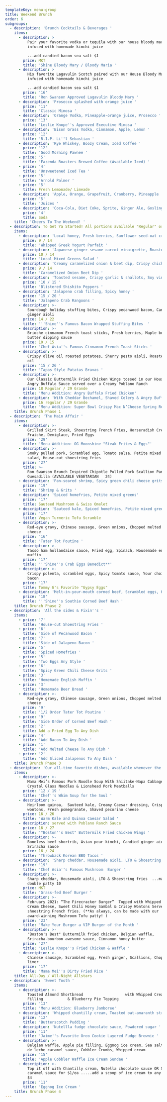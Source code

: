 ```yaml
---
templateKey: menu-group
title: Weekend Brunch
order: 6
subgroups:
  - description: 'Brunch Cocktails & Beverages '
    items:
      - description: >
          Pair your favorite vodka or tequila with our house bloody mary mix,
          infused with homemade kimchi juice 

          ...add candied bacon sea salt $1
        price: MKT
        title: 'Shine Bloody Mary / Bloody Maria '
      - description: >
          His favorite Lagavulin Scotch paired with our House Bloody Mary Mix,
          infused with homemade kimchi juice 

          ...add candied bacon sea salt $1
        price: '16'
        title: 'Ron Swanson Approved Lagavulin Bloody Mary '
      - description: 'Prosecco splashed with orange juice '
        price: '11'
        title: 'Classic Mimosa '
      - description: 'Orange Vodka, Pineapple-orange juice, Prosecco '
        price: '13'
        title: 'Leslie Knope''s Approved Executive Mimosa '
      - description: 'Bison Grass Vodka, Cinnamon, Apple, Lemon '
        price: '12'
        title: 'R.I.P. Li''l Sebastian '
      - description: 'Rye Whiskey, Boozy Cream, Iced Coffee '
        price: '12'
        title: 'Good Morning Pawnee '
      - price: '5'
        title: 'Fazenda Roasters Brewed Coffee (Available Iced) '
      - price: '4'
        title: 'Unsweetened Iced Tea '
      - price: '5'
        title: 'Arnold Palmer '
      - price: '5'
        title: Fresh Lemonade/ Limeade
      - description: 'Apple, Orange, Grapefruit, Cranberry, Pineapple '
        price: '5'
        title: 'Juices '
      - description: 'Coca-Cola, Diet Coke, Sprite, Ginger Ale, Gosling''s Ginger Beer '
        price: '4'
        title: Soda
    title: 'Cheers To The Weekend! '
  - description: To Get Ya Started! All portions available "Regular" or "Go Grande"
    items:
      - description: 'Local honey, Fresh berries, Sunflower seed-oat crumble'
        price: 9 / 14
        title: 'Whipped Greek Yogurt Parfait '
      - description: 'Japanese ginger-sesame carrot vinaigrette, Roasted kale '
        price: 10 / 14
        title: 'Local Mixed Greens Salad '
      - description: 'Creamy caramelized onion & beet dip, Crispy chickpea papadum chips'
        price: 9 / 14
        title: 'Caramelized Onion Beet Dip '
      - description: 'Toasted sesame, Crispy garlic & shallots, Soy vinaigrette '
        price: '10 / 15 '
        title: 'Blistered Shishito Peppers '
      - description: 'Jalapeno crab filling, Spicy honey '
        price: '15 / 26 '
        title: 'Jalapeno Crab Rangoons '
      - description: >-
          Sourdough holiday stuffing bites, Crispy pecanwood bacon, Candied
          ginger aioli 
        price: 14 / 22
        title: '''Shine''s Famous Bacon Wrapped Stuffing Bites  '
      - description: >-
          Brioche cinnamon French toast sticks, Fresh berries, Maple berry
          butter dipping sauce 
        price: 10 / 15
        title: 'Chef Asia''s Famous Cinnamon French Toast Sticks '
      - description: >-
          Crispy olive oil roasted potatoes, Sherry pesto aioli, Roasted garlic
          oil 
        price: '15 / 26 '
        title: 'Tapas Style Patatas Bravas '
      - description: >-
          Our Classic Buttermilk Fried Chicken Wings tossed in our House Made
          Angry Buffalo Sauce served over a Creamy Poblano Ranch
        price: 18 Regular / 29 Grande
        title: 'Menu Addition: Angry Buffalo Fried Chicken'
      - description: 'With Cheddar Bechamel, Shaved Celery & Angry Buffalo Dipping Sauce'
        price: 16 regular / 29 Grande
        title: 'Menu Addition: Super Bowl Crispy Mac N’Cheese Spring Rolls'
    title: Brunch Phase 1
  - description: 'The Main Affair '
    items:
      - description: >-
          Grilled Skirt Steak, Shoestring French Fries, Horseradish Creme
          Fraiche, Demiglace, Fried Eggs
        price: '29'
        title: 'Menu Addition: OG Moonshine "Steak Frites & Eggs"'
      - description: >-
          Smoky pulled pork, Scrambled egg, Tomato salsa, Petite mixed greens
          salad, House-cut shoestring fries
        price: '27'
        title: >-
          Ron Swanson Brunch Inspired Chipotle Pulled Pork Scallion Pancake
          Quesadilla (AVAILABLE VEGETARIAN   24) 
      - description: 'Pan-seared shrimp, Spicy green chili cheese grits, Sherry pan sauce'
        price: '19'
        title: 'Shrimp & Grits '
      - description: 'Spiced homefries, Petite mixed greens'
        price: '17'
        title: Sauteed Mushroom & Swiss Omelet
      - description: 'Sauteed kale, Spiced homefries, Petite mixed greens salad'
        price: '17'
        title: Vegan Turmeric Tofu Scramble
      - description: >-
          Red-eye gravy, Chinese sausage, Green onions, Chopped melted white
          cheese
        price: '16'
        title: 'Tater Tot Poutine '
      - description: >-
          Tasso ham hollandaise sauce, Fried egg, Spinach, Housemade english
          muffin 
        price: '17'
        title: '''Shine''s Crab Eggs Benedict**'
      - description: >-
          Crispy polenta, scrambled eggs, Spicy tomato sauce, Your choice of
          bacon 
        price: '17'
        title: Tommy G's Favorite "Gypsy Eggs"
      - description: 'Melt-in-your-mouth corned beef, Scrambled eggs, Housemade beer bread '
        price: '18'
        title: '''Shine''s Southie Corned Beef Hash '
    title: Brunch Phase 2
  - description: 'All the sides & Fixin''s '
    items:
      - price: '7'
        title: 'House-cut Shoestring Fries '
      - price: '6'
        title: 'Side of Pecanwood Bacon '
      - price: '7'
        title: 'Side of Jalapeno Bacon '
      - price: '5'
        title: 'Spiced Homefries '
      - price: '5'
        title: 'Two Eggs Any Style '
      - price: '6'
        title: 'Spicy Green Chili Cheese Grits '
      - price: '3'
        title: 'Homemade English Muffin '
      - price: '3'
        title: 'Homemade Beer Bread '
      - description: >-
          Red-eye gravy, Chinese sausage, Green onions, Chopped melted white
          cheese 
        price: '9'
        title: '1/2 Order Tater Tot Poutine '
      - price: '9'
        title: 'Side Order of Corned Beef Hash '
      - price: '2'
        title: Add a Fried Egg To Any Dish
      - price: '4'
        title: 'Add Bacon To Any Dish '
      - price: '1'
        title: 'Add Melted Cheese To Any Dish '
      - price: '2'
        title: 'Add Sliced Jalapenos To Any Dish '
    title: Brunch Phase 3
  - description: 'Our all-time favorite dishes, available whenever the kitchen is open!'
    items:
      - description: >-
          Mama Mei’s Famous Pork Noodle Soup With Shiitake-Napa Cabbage Broth,
          Crystal Glass Noodles & Lionshead Pork Meatballs
        price: '12 / 19 '
        title: 'Chef''s Whim Soup for the Soul '
      - description: >-
          Heirloom quinoa,  Sauteed kale, Creamy Caesar dressing, Crispy
          wontons, Fresh pomegranate, Shaved pecorino cheese 
        price: 16 / 26
        title: 'Warm Kale and Quinoa Caesar Salad '
      - description: served with Poblano Ranch Sauce
        price: 16 / 27
        title: '"Boston''s Best" Buttermilk Fried Chicken Wings '
      - description: >-
          Boneless beef shortrib, Asian pear kimchi, Candied ginger aioli,
          Sriracha sauce 
        price: 16 / 24
        title: 'Throwback Korean BBQ Tacos '
      - description: 'Sharp cheddar, Housemade aioli, LTO & Shoestring fries  '
        price: '19'
        title: 'Chef Asia''s Famous Mushroom  Burger '
      - description: >-
          Sharp cheddar, Housemade aioli, LTO & Shoestring fries  ...make it a
          double patty 10 
        price: MKT
        title: 'Grass-fed Beef Burger '
      - description: >-
          February 2021: “The Firecracker Burger”  Topped with Whipped Scallion
          Cream Cheese, Sweet Chili Honey Sambal & Crispy Wontons Served with
          shoestring French fries. (**As always, can be made with our
          award-winning Mushroom Tofu patty! )
        price: '23'
        title: 'Make Your Burger a VIP Burger of the Month '
      - description: >-
          "Boston's Best" Buttermilk fried chicken, Belgian waffle,
          Sriracha-bourbon awesome sauce, Cinnamon honey butter 
        price: '27'
        title: 'Leslie Knope''s Fried Chicken & Waffle '
      - description: >-
          Chinese sausage, Scrambled egg, Fresh ginger, Scallions, Chopped duck
          liver 
        price: '17'
        title: 'Mama Mei''s Dirty Fried Rice '
    title: All-Day / All-Night Allstars
  - description: 'Sweet Tooth '
    items:
      - description: >-
          Toasted Almond Shortbread                   with Whipped Cream Cheese
          Filling           & Blueberry Pie Topping 
        price: '13'
        title: 'Menu Addition: Blueberry Jamboree'
      - description: 'Whipped chantilly cream, Toasted oat-amaranth streusel '
        price: '12'
        title: 'Butterscotch Pudding '
      - description: 'Nutellla fudge chocolate sauce, Powdered sugar '
        price: '11'
        title: 'Jaime''s Favorite Oreo Cookie Layered Fudge Brownie '
      - description: >-
          Belgian waffle, Apple pie filling, Eggnog ice cream, Sea salted dulce
          de leche caramel sauce, Cobbler Crumbs, Whipped cream 
        price: '15'
        title: 'Apple Cobbler Waffle Ice Cream Sundae '
      - description: >-
          Top it off with Chantilly cream, Nutella chocolate sauce OR Sea salted
          caramel sauce for $1/ea .....add a scoop of ice cream to any dish for
          $4
        price: '11'
        title: 'Eggnog Ice Cream '
    title: Brunch Phase 4
---
```


